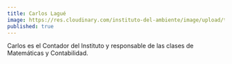 ```yaml
---
title: Carlos Lagué
image: https://res.cloudinary.com/instituto-del-ambiente/image/upload/teachers/carlos-lague.jpg
published: true
---
```


Carlos es el Contador del Instituto y responsable de las clases de  Matemáticas y Contabilidad.